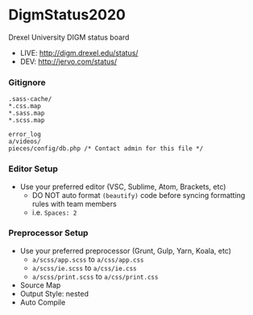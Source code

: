 # DigmStatus2020
Drexel University DIGM status board

* LIVE: http://digm.drexel.edu/status/ 
* DEV: http://jervo.com/status/

### Gitignore
```
.sass-cache/
*.css.map
*.sass.map
*.scss.map

error_log
a/videos/
pieces/config/db.php /* Contact admin for this file */
```

### Editor Setup
* Use your preferred editor (VSC, Sublime, Atom, Brackets, etc)
  * DO NOT auto format ```(beautify)``` code before syncing formatting rules with team members
  * i.e. ```Spaces: 2```

### Preprocessor Setup
* Use your preferred preprocessor (Grunt, Gulp, Yarn, Koala, etc)
  * ```a/scss/app.scss``` to ```a/css/app.css```
  * ```a/scss/ie.scss``` to ```a/css/ie.css```
  * ```a/scss/print.scss``` to ```a/css/print.css```
* Source Map
* Output Style: nested
* Auto Compile

